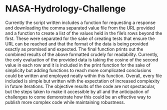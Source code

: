 # NASA-Hydrology-Challenge

Currently the script written includes a function for requesting a response and downloading the comma separated value file from the URL
provided and a function to create a list of the values held in the file’s rows beyond the first. These were separated for the sake of
creating tests that ensure the URL can be reached and that the format of the data is being provided exactly as promised and expected. The
final function prints out the combined results of the above formatted crudely for readability. Currently, the only evaluation of the
provided data is taking the cosine of the second value in each row and it is included in the print function for the sake of simplicity but
adding functions to reach more complicated conclusions could be written and employed neatly within this function. 
Overall, every file included is simple but written with the expectation of increased complexity in future iterations. The objective results
of the code are not spectacular, but the steps taken to make it accessible by all and the anticipation of challenges to come demonstrate
how this could be an effective way to publish more complex code while maintaining robustness. 
